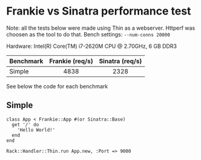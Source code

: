 # Frankie vs Sinatra performance test

Note: all the tests below were made using Thin as a webserver. Httperf was
choosen as the tool to do that. Bench settings: `--num-conns 20000`

Hardware: Intel(R) Core(TM) i7-2620M CPU @ 2.70GHz, 6 GB DDR3


| Benchmark | Frankie (req/s) | Sinatra (req/s) |
|-----------|:---------------:|:---------------:|
| Simple    |4838             |2328             |

See below the code for each benchmark

## Simple

    class App < Frankie::App #(or Sinatra::Base)
      get '/' do
        'Hello World!'
      end
    end

    Rack::Handler::Thin.run App.new, :Port => 9000


